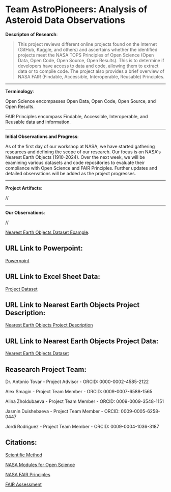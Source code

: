 # Team AstroPioneers: Analysis of Asteroid Data Observations

**Descripton of Research**:

> This project reviews different online projects found on the Internet (GitHub, Kaggle, and others) and ascertains whether the identified projects meet the NASA TOPS Principles of Open Science (Open Data, Open Code, Open Source, Open Results). This is to determine if developers have access to data and code, allowing them to extract data or to compile code. The project also provides a brief overview of NASA FAIR (Findable, Accessible, Interoperable, Reusable) Principles.

---

**Terminology**:

Open Science encompasses Open Data, Open Code, Open Source, and Open Results.

FAIR Principles encompass Findable, Accessible, Interoperable, and Reusable data and information.

---

**Initial Observations and Progress**:

As of the first day of our workshop at NASA, we have started gathering resources and defining the scope of our research. Our focus is on NASA's Nearest Earth Objects (1910-2024). Over the next week, we will be examining various datasets and code repositories to evaluate their compliance with Open Science and FAIR Principles. Further updates and detailed observations will be added as the project progresses.

---

**Project Artifacts**:

//

---

**Our Observations**:

//

[Nearest Earth Objects Dataset Example](https://www.kaggle.com/datasets/ivansher/nasa-nearest-earth-objects-1910-2024).

## URL Link to Powerpoint:

[Powerpoint]()

## URL Link to Excel Sheet Data:

[Project Dataset](https://docs.google.com/spreadsheets/d/1Q_QM-YqW9yW4P4PteW9sOijVi2MwfEhaOKOLoTSNZLk/edit?usp=sharing)

## URL Link to Nearest Earth Objects Project Description:

[Nearest Earth Objects Project Description](https://www.kaggle.com/datasets/ivansher/nasa-nearest-earth-objects-1910-2024)

## URL Link to Nearest Earth Objects Project Data:

[Nearest Earth Objects Dataset]()

## Reasearch Project Team:

Dr. Antonio Tovar - Project Advisor - ORCID: 0000-0002-4585-2122

Alex Smagin - Project Team Member - ORCID: 0009-0007-6588-1565

Alina Zholdubaeva - Project Team Member - ORCID: 0009-0009-3548-1151

Jasmin Duishebaeva - Project Team Member - ORCID: 0009-0005-6258-0447

Jordi Rodriguez - Project Team Member - ORCID: 0009-0004-1036-3187

## Citations:

[Scientific Method](https://en.wikipedia.org/wiki/Near-Earth_object)

[NASA Modules for Open Science](https://openscience101.org/about)

[NASA FAIR Principles](https://www.earthdata.nasa.gov/learn/articles/making-earth-science-data-fair#:~:text=NASA%20is%20working%20to%20ensure,FAIR)

[FAIR Assessment](https://www.f-uji.net/index.php)
